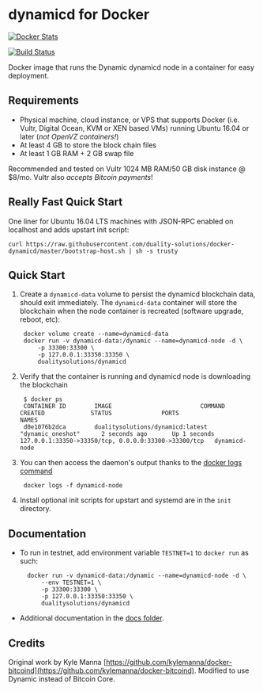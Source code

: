dynamicd for Docker
================

[![Docker Stats](http://dockeri.co/image/dualitysolutions/dynamicd)](https://hub.docker.com/r/dualitysolutions/dynamicd/)

[![Build Status](https://travis-ci.org/duality-solutions/docker-dynamicd.svg?branch=master)](https://travis-ci.org/duality-solutions/docker-dynamicd/)


Docker image that runs the Dynamic dynamicd node in a container for easy deployment.


Requirements
------------

* Physical machine, cloud instance, or VPS that supports Docker (i.e. Vultr, Digital Ocean, KVM or XEN based VMs) running Ubuntu 16.04 or later (*not OpenVZ containers!*)
* At least 4 GB to store the block chain files
* At least 1 GB RAM + 2 GB swap file

Recommended and tested on Vultr 1024 MB RAM/50 GB disk instance @ $8/mo.  Vultr also *accepts Bitcoin payments*!


Really Fast Quick Start
-----------------------

One liner for Ubuntu 16.04 LTS machines with JSON-RPC enabled on localhost and adds upstart init script:

    curl https://raw.githubusercontent.com/duality-solutions/docker-dynamicd/master/bootstrap-host.sh | sh -s trusty


Quick Start
-----------

1. Create a `dynamicd-data` volume to persist the dynamicd blockchain data, should exit immediately.  The `dynamicd-data` container will store the blockchain when the node container is recreated (software upgrade, reboot, etc):

        docker volume create --name=dynamicd-data
        docker run -v dynamicd-data:/dynamic --name=dynamicd-node -d \
            -p 33300:33300 \
            -p 127.0.0.1:33350:33350 \
            dualitysolutions/dynamicd

2. Verify that the container is running and dynamicd node is downloading the blockchain

        $ docker ps
        CONTAINER ID        IMAGE                         COMMAND             CREATED             STATUS              PORTS                                              NAMES
        d0e1076b2dca        dualitysolutions/dynamicd:latest          "dynamic_oneshot"      2 seconds ago       Up 1 seconds        127.0.0.1:33350->33350/tcp, 0.0.0.0:33300->33300/tcp   dynamicd-node

3. You can then access the daemon's output thanks to the [docker logs command]( https://docs.docker.com/reference/commandline/cli/#logs)

        docker logs -f dynamicd-node

4. Install optional init scripts for upstart and systemd are in the `init` directory.


Documentation
-------------

* To run in testnet, add environment variable `TESTNET=1` to `docker run` as such:

        docker run -v dynamicd-data:/dynamic --name=dynamicd-node -d \
            --env TESTNET=1 \
            -p 33300:33300 \
            -p 127.0.0.1:33350:33350 \
            dualitysolutions/dynamicd

* Additional documentation in the [docs folder](docs).

Credits
-------

Original work by Kyle Manna [https://github.com/kylemanna/docker-bitcoind](https://github.com/kylemanna/docker-bitcoind).
Modified to use Dynamic instead of Bitcoin Core.

